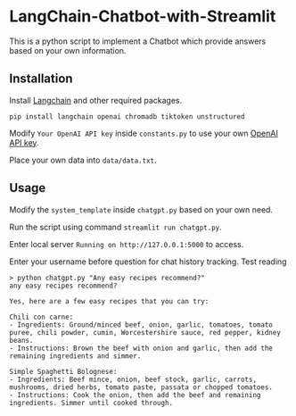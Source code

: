 # LangChain-Chatbot-with-Streamlit

This is a python script to implement a Chatbot which provide answers based on your own information.

## Installation

Install [Langchain](https://github.com/hwchase17/langchain) and other required packages.
```
pip install langchain openai chromadb tiktoken unstructured
```
Modify `Your OpenAI API key` inside `constants.py` to use your own [OpenAI API key](https://platform.openai.com/account/api-keys).

Place your own data into `data/data.txt`.

## Usage
Modify the `system_template` inside `chatgpt.py` based on your own need.

Run the script using command `streamlit run chatgpt.py`.

Enter local server `Running on http://127.0.0.1:5000` to access.

Enter your username before question for chat history tracking.
Test reading
```
> python chatgpt.py "Any easy recipes recommend?"
any easy recipes recommend?

Yes, here are a few easy recipes that you can try:

Chili con carne:
- Ingredients: Ground/minced beef, onion, garlic, tomatoes, tomato puree, chili powder, cumin, Worcestershire sauce, red pepper, kidney beans.
- Instructions: Brown the beef with onion and garlic, then add the remaining ingredients and simmer.

Simple Spaghetti Bolognese:
- Ingredients: Beef mince, onion, beef stock, garlic, carrots, mushrooms, dried herbs, tomato paste, passata or chopped tomatoes.
- Instructions: Cook the onion, then add the beef and remaining ingredients. Simmer until cooked through.
```
